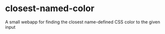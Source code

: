 # closest-named-color
A small webapp for finding the closest name-defined CSS color to the given input
